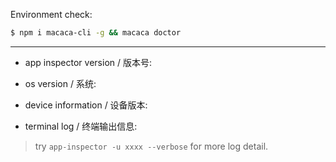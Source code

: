 Environment check:

```bash
$ npm i macaca-cli -g && macaca doctor
```

---

- app inspector version / 版本号:


- os version / 系统:


- device  information / 设备版本:


- terminal log / 终端输出信息:

> try `app-inspector -u xxxx --verbose` for more log detail.


